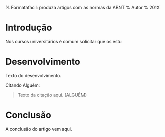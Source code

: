 % Formatafacil: produza artigos com as normas da ABNT
% Autor
% 201X

# Introdução

Nos cursos universitários é comum solicitar que os estu

# Desenvolvimento

Texto do desenvolvimento. 

Citando Alguém:

> Texto da citação aqui. (ALGUÉM)

# Conclusão

A conclusão do artigo vem aqui.

